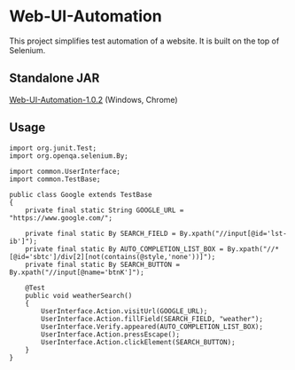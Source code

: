 # Web-UI-Automation

This project simplifies test automation of a website. It is built on the top of Selenium.

## Standalone JAR

[Web-UI-Automation-1.0.2](https://github.com/gartenkralle/web-ui-automation/releases/download/1.0.2/web-ui-automation-1.0.2.jar) (Windows, Chrome)

## Usage

```
import org.junit.Test;
import org.openqa.selenium.By;

import common.UserInterface;
import common.TestBase;

public class Google extends TestBase
{
    private final static String GOOGLE_URL = "https://www.google.com/";
    
    private final static By SEARCH_FIELD = By.xpath("//input[@id='lst-ib']");
    private final static By AUTO_COMPLETION_LIST_BOX = By.xpath("//*[@id='sbtc']/div[2][not(contains(@style,'none'))]");
    private final static By SEARCH_BUTTON = By.xpath("//input[@name='btnK']");
    
    @Test
    public void weatherSearch()
    {
        UserInterface.Action.visitUrl(GOOGLE_URL);
        UserInterface.Action.fillField(SEARCH_FIELD, "weather");
        UserInterface.Verify.appeared(AUTO_COMPLETION_LIST_BOX);
        UserInterface.Action.pressEscape();
        UserInterface.Action.clickElement(SEARCH_BUTTON);
    }
}
```

